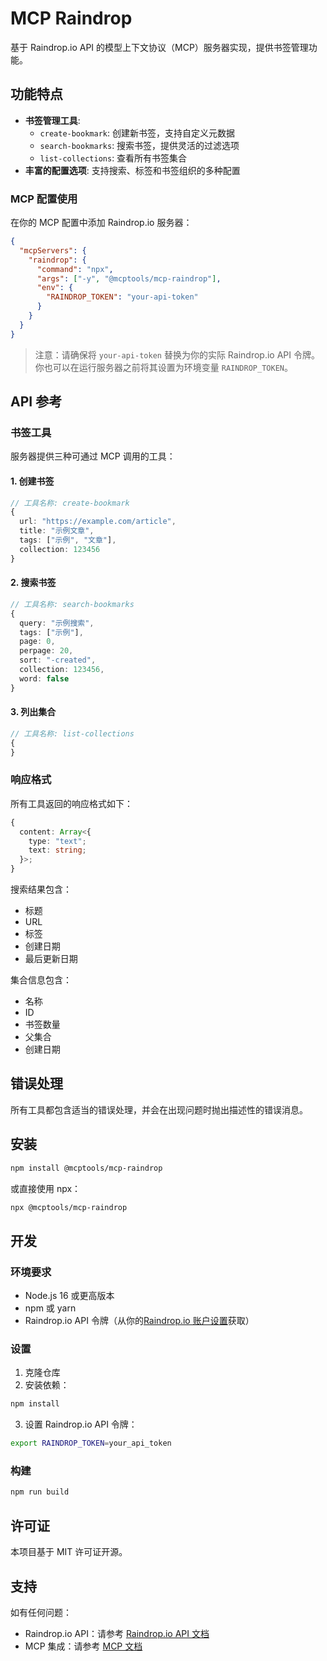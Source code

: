 # MCP Raindrop

基于 Raindrop.io API 的模型上下文协议（MCP）服务器实现，提供书签管理功能。

## 功能特点

- **书签管理工具**:
  - `create-bookmark`: 创建新书签，支持自定义元数据
  - `search-bookmarks`: 搜索书签，提供灵活的过滤选项
  - `list-collections`: 查看所有书签集合
- **丰富的配置选项**: 支持搜索、标签和书签组织的多种配置

### MCP 配置使用

在你的 MCP 配置中添加 Raindrop.io 服务器：

```json
{
  "mcpServers": {
    "raindrop": {
      "command": "npx",
      "args": ["-y", "@mcptools/mcp-raindrop"],
      "env": {
        "RAINDROP_TOKEN": "your-api-token"
      }
    }
  }
}
```

> 注意：请确保将 `your-api-token` 替换为你的实际 Raindrop.io API 令牌。你也可以在运行服务器之前将其设置为环境变量 `RAINDROP_TOKEN`。

## API 参考

### 书签工具

服务器提供三种可通过 MCP 调用的工具：

#### 1. 创建书签

```typescript
// 工具名称: create-bookmark
{
  url: "https://example.com/article",
  title: "示例文章",
  tags: ["示例", "文章"],
  collection: 123456
}
```

#### 2. 搜索书签

```typescript
// 工具名称: search-bookmarks
{
  query: "示例搜索",
  tags: ["示例"],
  page: 0,
  perpage: 20,
  sort: "-created",
  collection: 123456,
  word: false
}
```

#### 3. 列出集合

```typescript
// 工具名称: list-collections
{
}
```

### 响应格式

所有工具返回的响应格式如下：

```typescript
{
  content: Array<{
    type: "text";
    text: string;
  }>;
}
```

搜索结果包含：

- 标题
- URL
- 标签
- 创建日期
- 最后更新日期

集合信息包含：

- 名称
- ID
- 书签数量
- 父集合
- 创建日期

## 错误处理

所有工具都包含适当的错误处理，并会在出现问题时抛出描述性的错误消息。

## 安装

```bash
npm install @mcptools/mcp-raindrop
```

或直接使用 npx：

```bash
npx @mcptools/mcp-raindrop
```

## 开发

### 环境要求

- Node.js 16 或更高版本
- npm 或 yarn
- Raindrop.io API 令牌（从你的[Raindrop.io 账户设置](https://app.raindrop.io/settings/integrations)获取）

### 设置

1. 克隆仓库
2. 安装依赖：

```bash
npm install
```

3. 设置 Raindrop.io API 令牌：

```bash
export RAINDROP_TOKEN=your_api_token
```

### 构建

```bash
npm run build
```

## 许可证

本项目基于 MIT 许可证开源。

## 支持

如有任何问题：

- Raindrop.io API：请参考 [Raindrop.io API 文档](https://developer.raindrop.io/)
- MCP 集成：请参考 [MCP 文档](https://modelcontextprotocol.io/)
